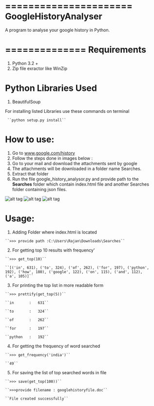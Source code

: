 ======================
GoogleHistoryAnalyser
======================
A program to analyse your google history in Python.


==============
 Requirements
==============

1. Python 3.2 +
2. Zip file exractor like  WinZip

Python Libraries Used
======================
1. BeautifulSoup

  For installing listed Libraries use these commands on terminal

     ``python setup.py install``
How to use:
===========
1. Go to www.google.com/history
2. Follow the steps done in images below :
3. Go to your mail and download the attachments sent by google
4. The attachments will be downloaded in a folder name Searches.
5. Extract that folder</li>
6. Run the file google_history_analysor.py and provide path to the <b>Searches</b> folder which contain index.html file and another Searches folder containing json files.

![alt tag](http://imgur.com/cnsUZVJ.jpg)
![alt tag](http://imgur.com/DhSYgpS.jpg)
![alt tag](http://imgur.com/S5yNFGN.jpg)

Usage:
======
  1. Adding Folder where index.html is located
 
    ``>>> provide path :C:\Users\Rajan\Downloads\Searches``
  2. For getting top 10 results with frequency'
 
    ``>>> get_top(10)``

    ``[('in', 631), ('to', 324), ('of', 262), ('for', 197), ('python', 192), ('how', 180), ('google', 122), ('on', 115), ('and', 112),       ('a', 105)]``
  3. For printing the top list in more readable form
 
    ``>>> prettify(get_top(5))``

    ``in       :   631``
    
    ``to       :   324``
    
    ``of       :   262``
    
    ``for      :   197``
    
    ``python   :   192``
  4. For getting the frequency of word searched 
 
    ``>>> get_frequency('india')``

    ``49``
  5. For saving the list of top searched words in file 
 
    ``>>> save(get_top(100))``

    ``>>>provide filename : googlehistoryfile.doc``
    
    ``File created successfully``
  
  



